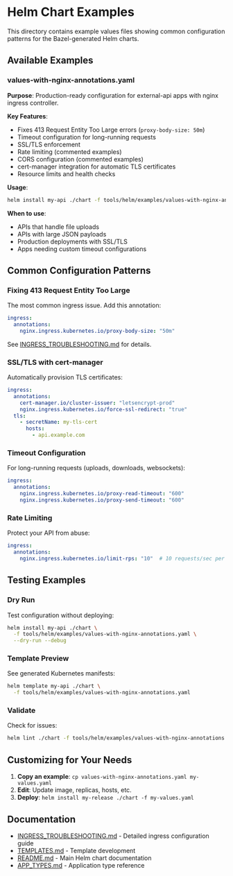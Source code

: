 # Helm Chart Examples

This directory contains example values files showing common configuration patterns for the Bazel-generated Helm charts.

## Available Examples

### values-with-nginx-annotations.yaml

**Purpose**: Production-ready configuration for external-api apps with nginx ingress controller.

**Key Features**:
- Fixes 413 Request Entity Too Large errors (`proxy-body-size: 50m`)
- Timeout configuration for long-running requests
- SSL/TLS enforcement
- Rate limiting (commented examples)
- CORS configuration (commented examples)
- cert-manager integration for automatic TLS certificates
- Resource limits and health checks

**Usage**:
```bash
helm install my-api ./chart -f tools/helm/examples/values-with-nginx-annotations.yaml
```

**When to use**: 
- APIs that handle file uploads
- APIs with large JSON payloads
- Production deployments with SSL/TLS
- Apps needing custom timeout configurations

## Common Configuration Patterns

### Fixing 413 Request Entity Too Large

The most common ingress issue. Add this annotation:

```yaml
ingress:
  annotations:
    nginx.ingress.kubernetes.io/proxy-body-size: "50m"
```

See [INGRESS_TROUBLESHOOTING.md](../INGRESS_TROUBLESHOOTING.md) for details.

### SSL/TLS with cert-manager

Automatically provision TLS certificates:

```yaml
ingress:
  annotations:
    cert-manager.io/cluster-issuer: "letsencrypt-prod"
    nginx.ingress.kubernetes.io/force-ssl-redirect: "true"
  tls:
    - secretName: my-tls-cert
      hosts:
        - api.example.com
```

### Timeout Configuration

For long-running requests (uploads, downloads, websockets):

```yaml
ingress:
  annotations:
    nginx.ingress.kubernetes.io/proxy-read-timeout: "600"
    nginx.ingress.kubernetes.io/proxy-send-timeout: "600"
```

### Rate Limiting

Protect your API from abuse:

```yaml
ingress:
  annotations:
    nginx.ingress.kubernetes.io/limit-rps: "10"  # 10 requests/sec per IP
```

## Testing Examples

### Dry Run

Test configuration without deploying:

```bash
helm install my-api ./chart \
  -f tools/helm/examples/values-with-nginx-annotations.yaml \
  --dry-run --debug
```

### Template Preview

See generated Kubernetes manifests:

```bash
helm template my-api ./chart \
  -f tools/helm/examples/values-with-nginx-annotations.yaml
```

### Validate

Check for issues:

```bash
helm lint ./chart -f tools/helm/examples/values-with-nginx-annotations.yaml
```

## Customizing for Your Needs

1. **Copy an example**: `cp values-with-nginx-annotations.yaml my-values.yaml`
2. **Edit**: Update image, replicas, hosts, etc.
3. **Deploy**: `helm install my-release ./chart -f my-values.yaml`

## Documentation

- [INGRESS_TROUBLESHOOTING.md](../INGRESS_TROUBLESHOOTING.md) - Detailed ingress configuration guide
- [TEMPLATES.md](../TEMPLATES.md) - Template development
- [README.md](../README.md) - Main Helm chart documentation
- [APP_TYPES.md](../APP_TYPES.md) - Application type reference
